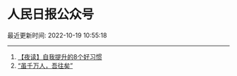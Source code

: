 # 人民日报公众号

最近更新时间: 2022-10-19 10:55:18

--- 
1. [【夜读】自我提升的8个好习惯](https://mp.weixin.qq.com/s/ZyxqCJ7rjoacTBXr6H20mw) 
2. [“虽千万人，吾往矣”](https://mp.weixin.qq.com/s/D__qAcgO2Wa8gX2kRTuWng) 
